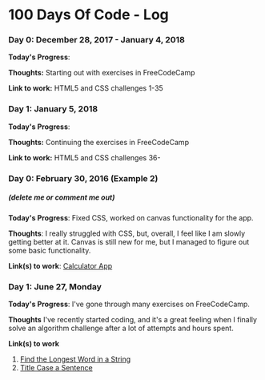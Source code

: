 # 100 Days Of Code - Log

### Day 0: December 28, 2017 - January 4, 2018
**Today's Progress**: 

**Thoughts:** Starting out with exercises in FreeCodeCamp

**Link to work:** HTML5 and CSS challenges 1-35

### Day 1: January 5, 2018
**Today's Progress**: 

**Thoughts:** Continuing the exercises in FreeCodeCamp

**Link to work:** HTML5 and CSS challenges 36-

### Day 0: February 30, 2016 (Example 2)
##### (delete me or comment me out)

**Today's Progress**: Fixed CSS, worked on canvas functionality for the app.

**Thoughts**: I really struggled with CSS, but, overall, I feel like I am slowly getting better at it. Canvas is still new for me, but I managed to figure out some basic functionality.

**Link(s) to work**: [Calculator App](http://www.example.com)
















### Day 1: June 27, Monday

**Today's Progress**: I've gone through many exercises on FreeCodeCamp.

**Thoughts** I've recently started coding, and it's a great feeling when I finally solve an algorithm challenge after a lot of attempts and hours spent.

**Link(s) to work**
1. [Find the Longest Word in a String](https://www.freecodecamp.com/challenges/find-the-longest-word-in-a-string)
2. [Title Case a Sentence](https://www.freecodecamp.com/challenges/title-case-a-sentence)
